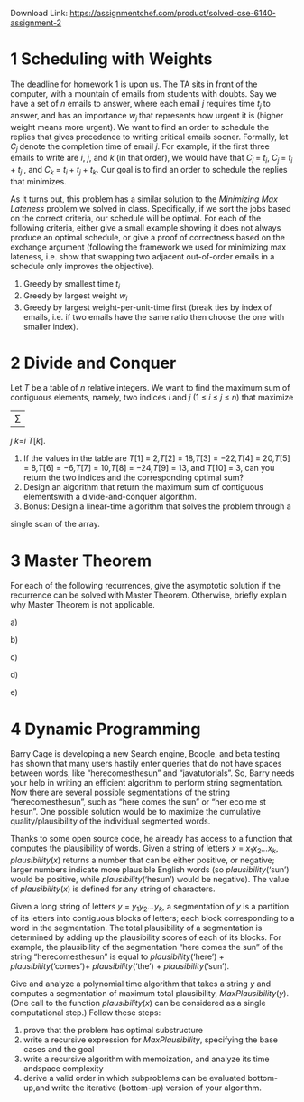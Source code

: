 Download Link: https://assignmentchef.com/product/solved-cse-6140-assignment-2
<br>



<h1>1           Scheduling with Weights</h1>

The deadline for homework 1 is upon us. The TA sits in front of the computer, with a mountain of emails from students with doubts. Say we have a set of <em>n </em>emails to answer, where each email <em>j </em>requires time <em>t<sub>j </sub></em>to answer, and has an importance <em>w<sub>j </sub></em>that represents how urgent it is (higher weight means more urgent). We want to find an order to schedule the replies that gives precedence to writing critical emails sooner. Formally, let <em>C<sub>j </sub></em>denote the completion time of email <em>j</em>. For example, if the first three emails to write are <em>i</em>, <em>j</em>, and <em>k </em>(in that order), we would have that <em>C<sub>i </sub></em>= <em>t<sub>i</sub></em>, <em>C<sub>j </sub></em>= <em>t<sub>i </sub></em>+ <em>t<sub>j </sub></em>, and <em>C<sub>k </sub></em>= <em>t<sub>i </sub></em>+ <em>t<sub>j </sub></em>+ <em>t<sub>k</sub></em>. Our goal is to find an order to schedule the replies that minimizes.

As it turns out, this problem has a similar solution to the <em>Minimizing Max Lateness </em>problem we solved in class. Specifically, if we sort the jobs based on the correct criteria, our schedule will be optimal. For each of the following criteria, either give a small example showing it does not always produce an optimal schedule, or give a proof of correctness based on the exchange argument (following the framework we used for minimizing max lateness, i.e. show that swapping two adjacent out-of-order emails in a schedule only improves the objective).

<ol>

 <li>Greedy by smallest time <em>t<sub>i </sub></em></li>

 <li>Greedy by largest weight <em>w<sub>i </sub></em></li>

 <li>Greedy by largest weight-per-unit-time first (break ties by index of emails, i.e. if two emails have the same ratio then choose the one with smaller index).</li>

</ol>

<h1>2           Divide and Conquer</h1>

Let <em>T </em>be a table of <em>n </em>relative integers. We want to find the maximum sum of contiguous elements, namely, two indices <em>i </em>and <em>j </em>(1 ≤ <em>i </em>≤ <em>j </em>≤ <em>n</em>) that maximize

<table>

 <tbody>

  <tr>

   <td>∑</td>

  </tr>

 </tbody>

</table>

<em>j k</em>=<em>i </em><em>T</em>[<em>k</em>].

<ol>

 <li>If the values in the table are <em>T</em>[1] = 2<em>,T</em>[2] = 18<em>,T</em>[3] = −22<em>,T</em>[4] = 20<em>,T</em>[5] = 8<em>,T</em>[6] = −6<em>,T</em>[7] = 10<em>,T</em>[8] = −24<em>,T</em>[9] = 13, and <em>T</em>[10] = 3, can you return the two indices and the corresponding optimal sum?</li>

 <li>Design an algorithm that return the maximum sum of contiguous elementswith a divide-and-conquer algorithm.</li>

 <li>Bonus: Design a linear-time algorithm that solves the problem through a</li>

</ol>

single scan of the array.

<h1>3           Master Theorem</h1>

For each of the following recurrences, give the asymptotic solution if the recurrence can be solved with Master Theorem. Otherwise, briefly explain why Master Theorem is not applicable.

a)

b)

c)

d)

e)

<h1>4           Dynamic Programming</h1>

Barry Cage is developing a new Search engine, Boogle, and beta testing has shown that many users hastily enter queries that do not have spaces between words, like “herecomesthesun” and “javatutorials”. So, Barry needs your help in writing an efficient algorithm to perform string segmentation. Now there are several possible segmentations of the string “herecomesthesun”, such as “here comes the sun” or “her eco me st hesun”. One possible solution would be to maximize the cumulative quality/plausibility of the individual segmented words.

Thanks to some open source code, he already has access to a function that computes the plausibility of words. Given a string of letters <em>x </em>= <em>x</em><sub>1</sub><em>x</em><sub>2</sub><em>…x<sub>k</sub></em>, <em>plausibility</em>(<em>x</em>) returns a number that can be either positive, or negative; larger numbers indicate more plausible English words (so <em>plausibility</em>(‘sun’) would be positive, while <em>plausibility</em>(‘hesun’) would be negative). The value of <em>plausibility</em>(<em>x</em>) is defined for any string of characters.

Given a long string of letters <em>y </em>= <em>y</em><sub>1</sub><em>y</em><sub>2</sub><em>…y<sub>k</sub></em>, a segmentation of <em>y </em>is a partition of its letters into contiguous blocks of letters; each block corresponding to a word in the segmentation. The total plausibility of a segmentation is determined by adding up the plausibility scores of each of its blocks. For example, the plausibility of the segmentation “here comes the sun” of the string “herecomesthesun” is equal to <em>plausibility</em>(‘here’) + <em>plausibility</em>(‘comes’)+ <em>plausibility</em>(‘the’) + <em>plausibility</em>(‘sun’).

Give and analyze a polynomial time algorithm that takes a string <em>y </em>and computes a segmentation of maximum total plausibility, <em>MaxPlausibility</em>(<em>y</em>). (One call to the function <em>plausibility</em>(<em>x</em>) can be considered as a single computational step.) Follow these steps:

<ol>

 <li>prove that the problem has optimal substructure</li>

 <li>write a recursive expression for <em>MaxPlausibility</em>, specifying the base cases and the goal</li>

 <li>write a recursive algorithm with memoization, and analyze its time andspace complexity</li>

 <li>derive a valid order in which subproblems can be evaluated bottom-up,and write the iterative (bottom-up) version of your algorithm.</li>

</ol>